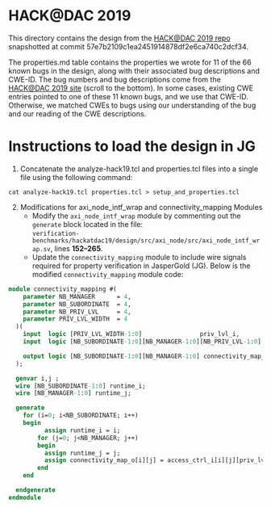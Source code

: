 # HACK@DAC 2019
This directory contains the design from the [HACK@DAC 2019 repo](https://github.com/HACK-EVENT/hackatdac19) snapshotted at commit 57e7b2109c1ea2451914878df2e6ca740c2dcf34.

The properties.md table contains the properties we wrote for 11 of the 66 known bugs in the design, along with their associated bug descriptions and CWE-ID. The bug numbers and bug descriptions come from the [HACK@DAC 2019 site](https://hackthesilicon.com/dac19-setup/) (scroll to the bottom). In some cases, existing CWE entries pointed to one of these 11 known bugs, and we use that CWE-ID. Otherwise, we matched CWEs to bugs using our understanding of the bug and our reading of the CWE descriptions. 

# Instructions to load the design in JG

1. Concatenate the analyze-hack19.tcl and properties.tcl files into a single file using the following command:

```
cat analyze-hack19.tcl properties.tcl > setup_and_properties.tcl
```

2. Modifications for axi_node_intf_wrap and connectivity_mapping Modules
   * Modify the `axi_node_intf_wrap` module by commenting out the `generate` block located in the file:  
`verification-benchmarks/hackatdac19/design/src/axi_node/src/axi_node_intf_wrap.sv`, lines **152–265**.
   * Update the `connectivity_mapping` module to include wire signals required for property verification in JasperGold (JG). Below is the modified `connectivity_mapping` module code: 
```systemverilog
module connectivity_mapping #(
    parameter NB_MANAGER      = 4,
    parameter NB_SUBORDINATE  = 4,
    parameter NB_PRIV_LVL     = 4,
    parameter PRIV_LVL_WIDTH  = 4
  )(
    input  logic [PRIV_LVL_WIDTH-1:0]                priv_lvl_i,
    input  logic [NB_SUBORDINATE-1:0][NB_MANAGER-1:0][NB_PRIV_LVL-1:0] access_ctrl_i,

    output logic [NB_SUBORDINATE-1:0][NB_MANAGER-1:0] connectivity_map_o
  );

  genvar i,j ;
  wire [NB_SUBORDINATE-1:0] runtime_i;
  wire [NB_MANAGER-1:0] runtime_j;

  generate
    for (i=0; i<NB_SUBORDINATE; i++)
    begin
          assign runtime_i = i;
        for (j=0; j<NB_MANAGER; j++)
        begin
          assign runtime_j = j;
          assign connectivity_map_o[i][j] = access_ctrl_i[i][j][priv_lvl_i] || ((j==6) && access_ctrl_i[i][7][priv_lvl_i]) ;
        end
    end

  endgenerate
endmodule
```
